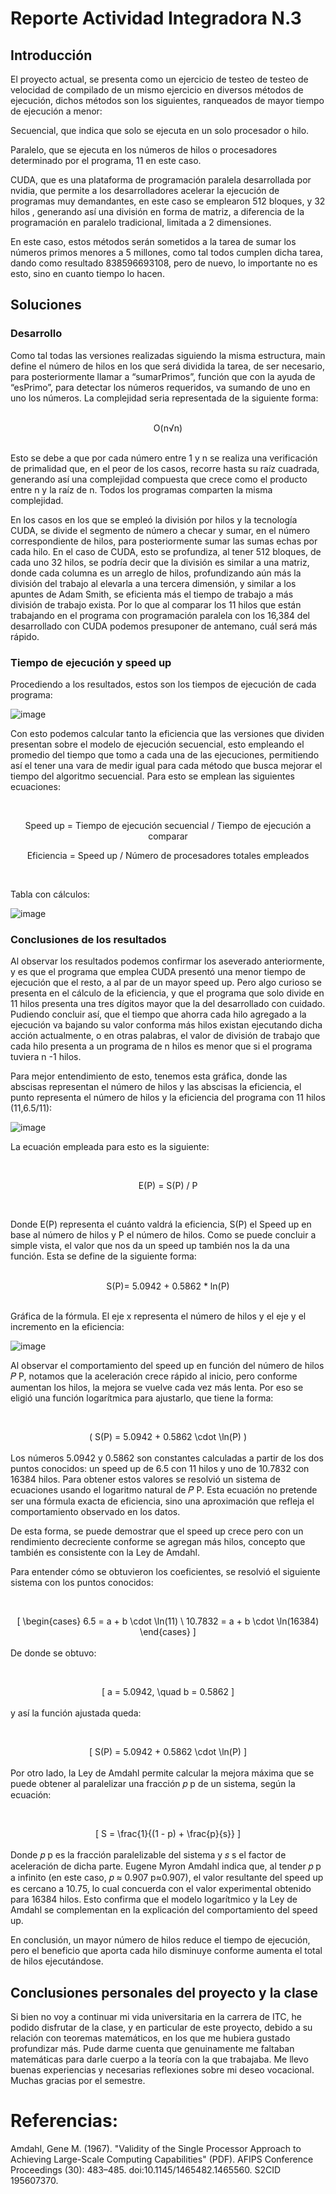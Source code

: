 # Reporte Actividad Integradora N.3

## Introducción

El proyecto actual, se presenta como un ejercicio de testeo de testeo de velocidad de compilado de un mismo ejercicio en diversos métodos de ejecución, dichos métodos son los siguientes, ranqueados de mayor tiempo de ejecución a menor: 


Secuencial, que indica que solo se ejecuta en un solo procesador o hilo. 

Paralelo, que se ejecuta en los números de hilos o procesadores determinado por el programa, 11 en este caso.

CUDA, que es una plataforma de programación paralela desarrollada por nvidia, que permite a los desarrolladores acelerar la ejecución de programas muy demandantes, en este caso se emplearon 512 bloques, y 32 hilos , generando así una división en forma de matriz, a diferencia de la programación en paralelo tradicional, limitada a 2 dimensiones.

En este caso, estos métodos serán sometidos a la tarea de sumar los números primos menores a 5 millones, como tal todos cumplen dicha tarea, dando como resultado 838596693108, pero de nuevo, lo importante no es esto, sino en cuanto tiempo lo hacen.

## Soluciones

### Desarrollo

Como tal todas las versiones realizadas siguiendo la misma estructura, main define el número de hilos en los que será dividida la tarea, de ser necesario, para posteriormente llamar a “sumarPrimos”, función que con la ayuda de “esPrimo”, para detectar los números requeridos, va sumando de uno en uno los números. La complejidad seria representada de la siguiente forma:

<br>
<div align="center">
O(n√n)
</div>
</br>

Esto se debe a que por cada número entre 1 y n se realiza una verificación de primalidad que, en el peor de los casos, recorre hasta su raíz cuadrada, generando así una complejidad compuesta que crece como el producto entre n y la raíz de n. Todos los programas comparten la misma complejidad.

En los casos en los que se empleó la división por hilos y la tecnología CUDA, se divide el segmento de número a checar y sumar, en el número correspondiente de hilos, para posteriormente sumar las sumas echas por cada hilo. En el caso de CUDA, esto se profundiza, al tener 512 bloques, de cada uno 32 hilos, se podría decir que la división es similar a una matriz, donde cada columna es un arreglo de hilos, profundizando aún más la división del trabajo al elevarla a una tercera dimensión, y similar a los apuntes de Adam Smith, se eficienta más el tiempo de trabajo a más división de trabajo exista. Por lo que al comparar los 11 hilos que están trabajando en el programa con programación paralela con los 16,384 del desarrollado con CUDA podemos presuponer de antemano, cuál será más rápido.

### Tiempo de ejecución y speed up

Procediendo a los resultados, estos son los tiempos de ejecución de cada programa:

![image](https://github.com/user-attachments/assets/c837db2b-b62d-4adc-a601-05f1d0e41017)


	
Con esto podemos calcular tanto la eficiencia que las versiones que dividen presentan sobre el modelo de ejecución secuencial, esto empleando el promedio del tiempo que tomo a cada una de las ejecuciones, permitiendo así el tener una vara de medir igual para cada método que busca mejorar el tiempo del algoritmo secuencial. Para esto se emplean las siguientes ecuaciones:


<br>
<div align="center">
	
Speed up = Tiempo de ejecución secuencial / Tiempo de ejecución a comparar

Eficiencia = Speed up / Número de procesadores totales empleados

</div>
</br>


Tabla con cálculos:

![image](https://github.com/user-attachments/assets/ddfdef4c-4551-49dd-81fe-2329e3c0a7f4)



### Conclusiones de los resultados

Al observar los resultados podemos confirmar los aseverado anteriormente, y es que el programa que emplea CUDA presentó una menor tiempo de ejecución que el resto, a al par de un mayor speed up. Pero algo curioso se presenta en el cálculo de la eficiencia, y que el programa que solo divide en 11 hilos presenta una tres dígitos mayor que la del desarrollado con cuidado. Pudiendo concluir así, que el tiempo que ahorra cada hilo agregado a la ejecución va bajando su valor conforma más hilos existan ejecutando dicha acción actualmente, o en otras palabras, el valor de división de trabajo que cada hilo presenta a un programa de n hilos es menor que si el programa tuviera n -1 hilos. 

Para mejor entendimiento de esto, tenemos esta gráfica, donde las abscisas representan el número de hilos y las abscisas la eficiencia, el punto representa el número de hilos y la eficiencia del programa con 11 hilos (11,6.5/11):

![image](https://github.com/user-attachments/assets/224ea768-a0b1-4826-98c2-25f66e4d29f5)


La ecuación empleada para esto es la siguiente:

<br>
<div align="center">
	
E(P) = S(P) / P

</div>
</br>
	
Donde E(P) representa el cuánto valdrá  la eficiencia, S(P) el Speed up en base al número de hilos y P el número de hilos. Como se puede concluir a simple vista, el valor que nos da un speed up también nos la da una función. Esta se define de la siguiente forma:

<br>
<div align="center">
S(P)= 5.0942 + 0.5862 * ln(P)
</div>
</br>

Gráfica de la fórmula. El eje x representa el número de hilos y el eje y el incremento en la eficiencia:

![image](https://github.com/user-attachments/assets/b91ae663-9abd-4fcb-af7c-bd2ffb8df7e1)


Al observar el comportamiento del speed up en función del número de hilos 
𝑃
P, notamos que la aceleración crece rápido al inicio, pero conforme aumentan los hilos, la mejora se vuelve cada vez más lenta. Por eso se eligió una función logarítmica para ajustarlo, que tiene la forma:

<br> <div align="center"> \( S(P) = 5.0942 + 0.5862 \cdot \ln(P) \) </div> </br>
Los números 5.0942 y 0.5862 son constantes calculadas a partir de los dos puntos conocidos: un speed up de 6.5 con 11 hilos y uno de 10.7832 con 16384 hilos. Para obtener estos valores se resolvió un sistema de ecuaciones usando el logaritmo natural de 
𝑃
P. Esta ecuación no pretende ser una fórmula exacta de eficiencia, sino una aproximación que refleja el comportamiento observado en los datos.

De esta forma, se puede demostrar que el speed up crece pero con un rendimiento decreciente conforme se agregan más hilos, concepto que también es consistente con la Ley de Amdahl.

Para entender cómo se obtuvieron los coeficientes, se resolvió el siguiente sistema con los puntos conocidos:

<br> <div align="center"> \[ \begin{cases} 6.5 = a + b \cdot \ln(11) \\ 10.7832 = a + b \cdot \ln(16384) \end{cases} \] </div> </br>
De donde se obtuvo:

<br> <div align="center"> \[ a = 5.0942, \quad b = 0.5862 \] </div> </br>
y así la función ajustada queda:

<br> <div align="center"> \[ S(P) = 5.0942 + 0.5862 \cdot \ln(P) \] </div> </br>
Por otro lado, la Ley de Amdahl permite calcular la mejora máxima que se puede obtener al paralelizar una fracción 
𝑝
p de un sistema, según la ecuación:

<br> <div align="center"> \[ S = \frac{1}{(1 - p) + \frac{p}{s}} \] </div> </br>
Donde 
𝑝
p es la fracción paralelizable del sistema y 
𝑠
s el factor de aceleración de dicha parte. Eugene Myron Amdahl indica que, al tender 
𝑝
p a infinito (en este caso, 
𝑝
≈
0.907
p≈0.907), el valor resultante del speed up es cercano a 10.75, lo cual concuerda con el valor experimental obtenido para 16384 hilos. Esto confirma que el modelo logarítmico y la Ley de Amdahl se complementan en la explicación del comportamiento del speed up.

En conclusión, un mayor número de hilos reduce el tiempo de ejecución, pero el beneficio que aporta cada hilo disminuye conforme aumenta el total de hilos ejecutándose.

## Conclusiones personales del proyecto y la clase

Si bien no voy a continuar mi vida universitaria en la carrera de ITC, he podido disfrutar de la clase, y en particular de este proyecto,  debido a su relación con teoremas matemáticos, en los que me hubiera gustado profundizar más. Pude darme cuenta que genuinamente me faltaban matemáticas para darle cuerpo a la teoría con la que trabajaba. Me llevo buenas experiencias y necesarias reflexiones sobre mi deseo vocacional. Muchas gracias por el semestre.


# Referencias:

Amdahl, Gene M. (1967). "Validity of the Single Processor Approach to Achieving Large-Scale Computing Capabilities" (PDF). AFIPS Conference Proceedings (30): 483–485. doi:10.1145/1465482.1465560. S2CID 195607370.


